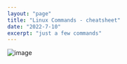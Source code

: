 ```yaml
---
layout: "page"
title: "Linux Commands - cheatsheet"
date: "2022-7-10"
excerpt: "just a few commands"
---
```


![image](https://user-images.githubusercontent.com/84411817/178165520-4ced1364-5894-4540-b95f-702cbff51abb.png)

